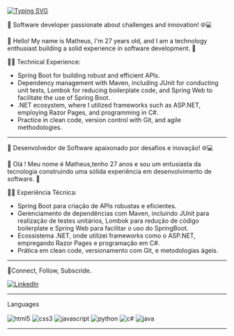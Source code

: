 <a href="https://git.io/typing-svg"><img src="https://readme-typing-svg.demolab.com?font=Fira+Code&pause=1000&width=435&lines=Seja+bem+vindo+!+%E2%9C%8C" alt="Typing SVG" /></a>

🚀 Software developer passionate about challenges and innovation! 🌐💻

🔹 Hello! My name is Matheus, I'm 27 years old, and I am a technology enthusiast building a solid experience in software development. 🚀

👩‍💻 Technical Experience:

- Spring Boot for building robust and efficient APIs.
- Dependency management with Maven, including JUnit for conducting unit tests, Lombok for reducing boilerplate code, and Spring Web to facilitate the use of Spring Boot.
- .NET ecosystem, where I utilized frameworks such as ASP.NET, employing Razor Pages, and programming in C#.
- Practice in clean code, version control with Git, and agile methodologies.

---

🚀 Desenvolvedor de Software apaixonado por desafios e inovação! 🌐💻

🔹 Olá ! Meu nome é Matheus,tenho 27 anos e sou um entusiasta da tecnologia construindo uma sólida experiência em desenvolvimento de software. 🚀

👩‍💻 Experiência Técnica:
- Spring Boot para criação de APIs robustas e eficientes.
- Gerenciamento de dependências com Maven, incluindo JUnit para realização de testes unitários, Lombok para redução de código boilerplate e Spring Web para facilitar o uso do SpringBoot.
- Ecossistema .NET, onde utilizei frameworks como o ASP.NET, empregando Razor Pages e programação em C#.
- Prática em clean code, versionamento com Git, e metodologias ágeis.

---

🤝Connect, Follow, Subscride.  
  
[![LinkedIn](https://img.shields.io/badge/LinkedIn-0077B5?style=for-the-badge&logo=linkedin&logoColor=white)](https://www.linkedin.com/in/matheus-lacerda-zim/)

---

Languages
<div style="display: inline_block">
  <img align="center" alt="html5" src="https://img.shields.io/badge/HTML5-E34F26?style=for-the-badge&logo=html5&logoColor=white"/>
  <img align="center" alt="css3" src="https://img.shields.io/badge/CSS3-1572B6?style=for-the-badge&logo=css3&logoColor=white"/>
  <img align="center" alt="javascript" src="https://img.shields.io/badge/JavaScript-F7DF1E?style=for-the-badge&logo=javascript&logoColor=black"/>
  <img align="center" alt="python" src="https://img.shields.io/badge/Python-14354C?style=for-the-badge&logo=python&logoColor=white"/>
  <img align="center" alt="c#" src="https://img.shields.io/badge/C%23-239120?style=for-the-badge&logo=c-sharp&logoColor=white"/>
  <img align="center" alt="java" src="https://img.shields.io/badge/Java-ED8B00?style=for-the-badge&logo=openjdk&logoColor=white"/>
</div>

---




